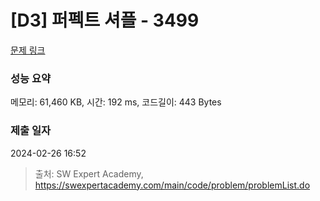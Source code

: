 # [D3] 퍼펙트 셔플 - 3499 

[문제 링크](https://swexpertacademy.com/main/code/problem/problemDetail.do?contestProbId=AWGsRbk6AQIDFAVW) 

### 성능 요약

메모리: 61,460 KB, 시간: 192 ms, 코드길이: 443 Bytes

### 제출 일자

2024-02-26 16:52



> 출처: SW Expert Academy, https://swexpertacademy.com/main/code/problem/problemList.do